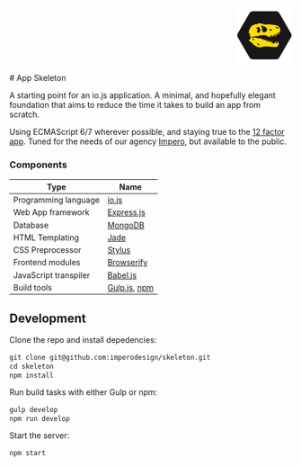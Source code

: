<p align='right'>
<img width='100' src='https://raw.githubusercontent.com/imperodesign/skeleton/master/app/static/src/img/skeleton-logo.png?raw=true'>
</p>
# App Skeleton

A starting point for an io.js application. A minimal, and hopefully elegant foundation that aims to reduce the time it takes to build an app from scratch.

Using ECMAScript 6/7 wherever possible, and staying true to the [12 factor app](http://12factor.net). Tuned for the needs of our agency [Impero](http://weareimpero.com), but available to the public.

### Components
Type | Name
--- | ---
Programming language | [io.js](https://iojs.org)
Web App framework | [Express.js](http://expressjs.com)
Database | [MongoDB](https://www.mongodb.org)
HTML Templating | [Jade](http://jade-lang.com)
CSS Preprocessor | [Stylus](https://learnboost.github.io/stylus)
Frontend modules | [Browserify](http://browserify.org)
JavaScript transpiler | [Babel.js](http://babeljs.io)
Build tools | [Gulp.js](http://gulpjs.com), [npm](https://www.npmjs.com)


## Development

Clone the repo and install depedencies:

```
git clone git@github.com:imperodesign/skeleton.git
cd skeleton
npm install
```

Run build tasks with either Gulp or npm:
```
gulp develop
npm run develop
```

Start the server:
```
npm start
```
